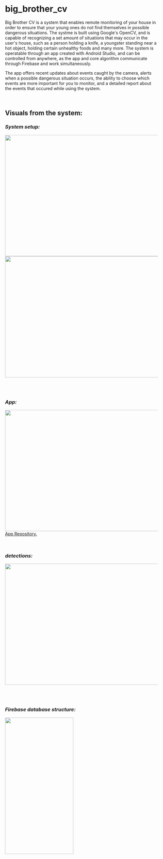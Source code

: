 # big_brother_cv

Big Brother CV is a system that enables remote monitoring of your house in order to ensure that your young ones do not find themselves in possible dangerous situations.
The systme is built using Google's OpenCV, and is capable of recognizing a set amount of situations that may occur in the user's house, such as a person holding a knife,
a youngster standing near a hot object, holding certain unhealthy foods and many more.
The system is operatable through an app created with Android Studio, and can be controlled from anywhere, as the app and core algorithm communicate through Firebase and work
simultaneously.

The app offers recent updates about events caught by the camera, alerts when a possible dangerous situation occurs, the ability to choose which events are more important for
you to monitor, and a detailed report about the events that occured while using the system.

&nbsp;
&nbsp;

## Visuals from the system:

### ___System setup:___

<img src="https://user-images.githubusercontent.com/70321869/136662484-825223dc-58bf-41fe-9f3b-c817ba70c02b.jpg" width="600" height="400">

<img src="https://user-images.githubusercontent.com/70321869/136661979-6825f4df-ca30-448d-9952-818b6f9f74b9.JPG" width="600" height="400">
&nbsp;

&nbsp;


### ___App:___

<img src="https://user-images.githubusercontent.com/70321869/136663562-4c9f64e6-e27e-459f-804a-41bef39097e1.jpg" width="600" height="400">
<a href="https://github.com/yoavta/big_brother_cv_android" target="_blank">App Repository.</a>
&nbsp;


&nbsp;


### ___detections:___

<img src="https://user-images.githubusercontent.com/70321869/136664884-41c2e79b-1078-45c9-8202-e8140a154144.jpg" width="600" height="400">
&nbsp;

&nbsp;
### ___Firebase database structure:___

<img src="https://user-images.githubusercontent.com/70321869/136663943-4e6641ba-b0cc-469a-9675-8eec1d91738f.jpg" width="225" height="450">

